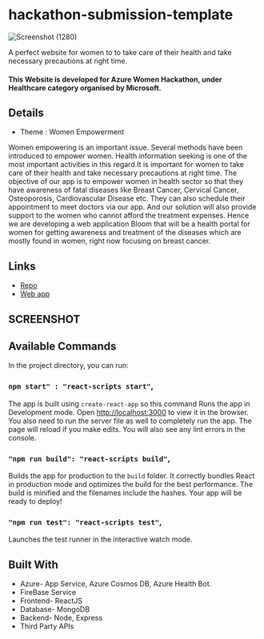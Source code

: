 # hackathon-submission-template

![Screenshot (1280)](https://user-images.githubusercontent.com/56972234/173388938-890c12f2-fef7-470d-9a43-9238a6a95205.png)

<!-- <h1 align="center">BLOOM</h1>
 -->
<p >A perfect website for women to to take care of their health and take necessary precautions at right time. </p>

<h4>This Website is developed for Azure Women Hackathon, under Healthcare category organised by Microsoft. </h4>

## Details

- Theme : Women Empowerment 
<p>
Women empowering is an important issue. Several methods have been introduced to empower women. Health information seeking is one of the most important activities in this regard.It is important for women to take care of their health and take necessary precautions at right time.
The objective of our app is to empower women in health sector so that they have awareness of fatal diseases like Breast Cancer, Cervical Cancer, Osteoporosis, Cardiovascular Disease etc. 
They can also schedule their appointment to meet doctors via our app. And our solution will also provide support to the women who cannot afford the treatment expenses. 
Hence we are developing a web application Bloom that will be a health portal for women for getting awareness and treatment of the diseases which are mostly found in women, right now focusing on breast cancer.
</p>

## Links

- [Repo](https://github.com/riyaverma338/sure-azure "Sure-azure Repo")
- [Web app](https://bloom-sureazure.azurewebsites.net/ "Bloom")

## SCREENSHOT



 ## Available Commands

In the project directory, you can run:

### `npm start" : "react-scripts start"`,

The app is built using `create-react-app` so this command Runs the app in Development mode. Open [http://localhost:3000](http://localhost:3000) to view it in the browser. You also need to run the server file as well to completely run the app. The page will reload if you make edits.
You will also see any lint errors in the console.

### `"npm run build": "react-scripts build"`,

Builds the app for production to the `build` folder. It correctly bundles React in production mode and optimizes the build for the best performance. The build is minified and the filenames include the hashes. Your app will be ready to deploy!

### `"npm run test": "react-scripts test"`,

Launches the test runner in the interactive watch mode.


## Built With

- Azure- App Service, Azure Cosmos DB, Azure Health Bot.
- FireBase Service
- Frontend- ReactJS 
- Database- MongoDB
- Backend- Node, Express
- Third Party APIs
